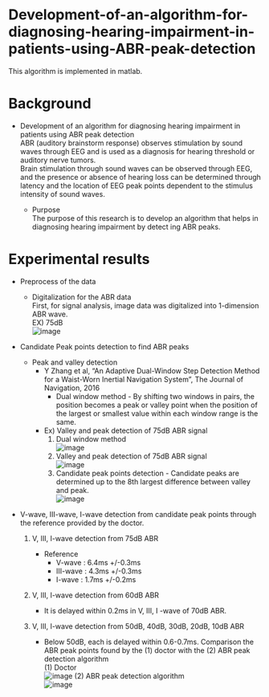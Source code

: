 # Development-of-an-algorithm-for-diagnosing-hearing-impairment-in-patients-using-ABR-peak-detection

This algorithm is implemented in matlab.

# Background 

* Development of an algorithm for diagnosing hearing impairment in patients using ABR peak detection<br>
  ABR (auditory brainstorm response) observes stimulation by sound waves through EEG and is used as a diagnosis for hearing threshold or auditory nerve tumors.<br>
  Brain stimulation through sound waves can be observed through EEG, and the presence or absence of hearing loss can be determined through latency and the location of EEG peak points dependent to the stimulus intensity of sound waves.
  
  * Purpose<br>
    The purpose of this research is to develop an algorithm that helps in diagnosing hearing impairment by detect ing ABR peaks.
    
# Experimental results

* Preprocess of the data
  * Digitalization for the ABR data<br>
    First, for signal analysis, image data was digitalized into 1-dimension ABR wave.<br>
      EX) 75dB<br>
      ![image](https://user-images.githubusercontent.com/86009768/140023678-fcf0d77f-6dae-4bd0-a7d0-7935c12108d1.png)

* Candidate Peak points detection to find ABR peaks
  * Peak and valley detection <br>
    * Y Zhang et al, “An Adaptive Dual-Window Step Detection Method for a Waist-Worn Inertial Navigation System”, The Journal of Navigation, 2016<br>
      * Dual window method - By shifting two windows in pairs, the position becomes a peak or valley point when the position of the largest or smallest value within each window range is the same.<br>
    * Ex) Valley and peak detection of 75dB ABR signal
       1) Dual window method<br>
          ![image](https://user-images.githubusercontent.com/86009768/140025396-ec9dddeb-bc81-4c48-bb42-5fb7462d8ddc.png)<br>
       2) Valley and peak detection of 75dB ABR signal<br>
          ![image](https://user-images.githubusercontent.com/86009768/140025544-926043ca-022c-4a20-862f-70eeb4f50ac1.png)
       3) Candidate peak points detection - Candidate peaks are determined up to the 8th largest difference between valley and peak.<br>
          ![image](https://user-images.githubusercontent.com/86009768/140026063-84d31325-b393-4f4e-ae12-1395d798b8a0.png)

* V-wave, III-wave, I-wave detection from candidate peak points through the reference provided by the doctor.
  1. V, III, I-wave detection from 75dB ABR
      * Reference
        - V-wave : 6.4ms +/-0.3ms
        - III-wave : 4.3ms +/-0.3ms
        - I-wave : 1.7ms +/-0.2ms

  2. V, III, I-wave detection from 60dB ABR 
      - It is delayed within 0.2ms in V, III, I -wave of 70dB ABR.
  3. V, III, I-wave detection from   50dB, 40dB, 30dB, 20dB, 10dB ABR
      - Below 50dB, each is delayed within 0.6-0.7ms.
        Comparison the ABR peak points found by the (1) doctor with the (2) ABR peak detection algorithm<br>
        (1) Doctor<br>
            ![image](https://user-images.githubusercontent.com/86009768/140026805-80d0164f-764f-4434-8067-2acc14d10b59.png)
        (2) ABR peak detection algorithm<br>
            ![image](https://user-images.githubusercontent.com/86009768/140026825-6a6abfd0-98fd-4584-8c1f-e3b92065de50.png)




                

      
 
